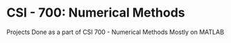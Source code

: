 CSI - 700: Numerical Methods
============================

Projects Done as a part of CSI 700 - Numerical Methods
Mostly on MATLAB